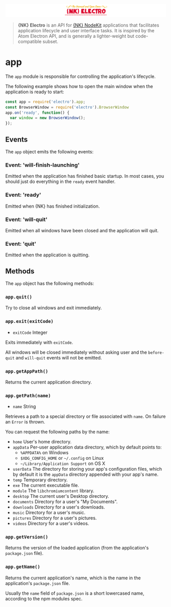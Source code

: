 ![NK-Electro](../images/NKElectro.png?v01)
> **{NK} Electro** is an API for [{NK} NodeKit](http://nodekit.io) applications that facilitates application lifecycle and user interface tasks.  It is inspired by the Atom Electron API, and is generally a lighter-weight but code-compatible subset.

# app

The `app` module is responsible for controlling the application's lifecycle.

The following example shows how to open the main window when the application is ready to start:

```javascript
const app = require('electro').app;
const BrowserWindow = require('electro').BrowserWindow
app.on('ready', function() {
  var window = new BrowserWindow();
});
```

## Events

The `app` object emits the following events:

### Event: 'will-finish-launching'

Emitted when the application has finished basic startup. In most cases, you should just do everything in the `ready` event handler.

### Event: 'ready'

Emitted when {NK} has finished initialization.

### Event: 'will-quit'

Emitted when all windows have been closed and the application will quit.

### Event: 'quit'

Emitted when the application is quitting.

## Methods

The `app` object has the following methods:

### `app.quit()`

Try to close all windows and exit immediately. 

### `app.exit(exitCode)`

* `exitCode` Integer

Exits immediately with `exitCode`.

All windows will be closed immediately without asking user and the `before-quit`
and `will-quit` events will not be emitted.

### `app.getAppPath()`

Returns the current application directory.

### `app.getPath(name)`

* `name` String

Retrieves a path to a special directory or file associated with `name`. On
failure an `Error` is thrown.

You can request the following paths by the name:

* `home` User's home directory.
* `appData` Per-user application data directory, which by default points to:
  * `%APPDATA%` on Windows
  * `$XDG_CONFIG_HOME` or `~/.config` on Linux
  * `~/Library/Application Support` on OS X
* `userData` The directory for storing your app's configuration files, which by
  default it is the `appData` directory appended with your app's name.
* `temp` Temporary directory.
* `exe` The current executable file.
* `module` The `libchromiumcontent` library.
* `desktop` The current user's Desktop directory.
* `documents` Directory for a user's "My Documents".
* `downloads` Directory for a user's downloads.
* `music` Directory for a user's music.
* `pictures` Directory for a user's pictures.
* `videos` Directory for a user's videos.

### `app.getVersion()`

Returns the version of the loaded application (from the application's `package.json` file).

### `app.getName()`

Returns the current application's name, which is the name in the application's
`package.json` file.

Usually the `name` field of `package.json` is a short lowercased name, according
to the npm modules spec. 

